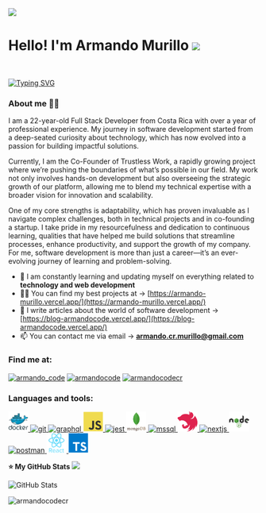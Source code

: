 <img src="https://user-images.githubusercontent.com/73097560/115834477-dbab4500-a447-11eb-908a-139a6edaec5c.gif">

# Hello! I'm Armando Murillo <img height="40px" src="https://em-content.zobj.net/source/microsoft-teams/337/waving-hand_1f44b.png">

<br />

<a href="https://git.io/typing-svg"><img src="https://readme-typing-svg.demolab.com?font=Josefin+Sans&weight=600&size=25&duration=2000&pause=1000&color=F6F72C&width=435&lines=Full-Stack+Developer;Contributor+to+open+source+projects;Growing+as+a+Web3+developer+%F0%9F%9A%80" alt="Typing SVG" /></a>

### About me 🙋‍♂️
I am a 22-year-old Full Stack Developer from Costa Rica with over a year of professional experience. My journey in software development started from a deep-seated curiosity about technology, which has now evolved into a passion for building impactful solutions.

Currently, I am the Co-Founder of Trustless Work, a rapidly growing project where we’re pushing the boundaries of what’s possible in our field. My work not only involves hands-on development but also overseeing the strategic growth of our platform, allowing me to blend my technical expertise with a broader vision for innovation and scalability.

One of my core strengths is adaptability, which has proven invaluable as I navigate complex challenges, both in technical projects and in co-founding a startup. I take pride in my resourcefulness and dedication to continuous learning, qualities that have helped me build solutions that streamline processes, enhance productivity, and support the growth of my company. For me, software development is more than just a career—it’s an ever-evolving journey of learning and problem-solving.

- 🌱 I am constantly learning and updating myself on everything related to **technology and web development**
- 👨‍💻 You can find my best projects at -> [https://armando-murillo.vercel.app/](https://armando-murillo.vercel.app/)
- 📝 I write articles about the world of software development -> [https://blog-armandocode.vercel.app/](https://blog-armandocode.vercel.app/)
- 📫 You can contact me via email -> **[armando.cr.murillo@gmail.com](mailto:armando.cr.murillo@gmail.com)**

<h3 align="left">Find me at:</h3>
<p align="left">
<a href="https://twitter.com/armando_code" target="blank"><img align="center" src="https://raw.githubusercontent.com/rahuldkjain/github-profile-readme-generator/master/src/images/icons/Social/twitter.svg" alt="armando_code" height="30" width="40" /></a>
<a href="https://linkedin.com/in/armandocode" target="blank"><img align="center" src="https://raw.githubusercontent.com/rahuldkjain/github-profile-readme-generator/master/src/images/icons/Social/linked-in-alt.svg" alt="armandocode" height="30" width="40" /></a>
<a href="https://instagram.com/armandocodecr" target="blank"><img align="center" src="https://raw.githubusercontent.com/rahuldkjain/github-profile-readme-generator/master/src/images/icons/Social/instagram.svg" alt="armandocodecr" height="30" width="40" /></a>
</p>  

<h3 align="left">Languages and tools:</h3>
<p align="left"> <a href="https://www.docker.com/" target="_blank" rel="noreferrer"> <img src="https://raw.githubusercontent.com/devicons/devicon/master/icons/docker/docker-original-wordmark.svg" alt="docker" width="40" height="40"/> </a> <a href="https://git-scm.com/" target="_blank" rel="noreferrer"> <img src="https://www.vectorlogo.zone/logos/git-scm/git-scm-icon.svg" alt="git" width="40" height="40"/> </a> <a href="https://graphql.org/" target="_blank" rel="noreferrer"> <img src="https://www.vectorlogo.zone/logos/graphql/graphql-icon.svg" alt="graphql" width="40" height="40"/> </a> <a href="https://developer.mozilla.org/en-US/docs/Web/JavaScript" target="_blank" rel="noreferrer"> <img src="https://raw.githubusercontent.com/devicons/devicon/master/icons/javascript/javascript-original.svg" alt="javascript" width="40" height="40"/> </a> <a href="https://jestjs.io/" target="_blank" rel="noreferrer"> <img src="https://www.vectorlogo.zone/logos/jestjsio/jestjsio-icon.svg" alt="jest" width="40" height="40"/> </a> <a href="https://www.mongodb.com/" target="_blank" rel="noreferrer"> <img src="https://raw.githubusercontent.com/devicons/devicon/master/icons/mongodb/mongodb-original-wordmark.svg" alt="mongodb" width="40" height="40"/> </a> <a href="https://www.microsoft.com/en-us/sql-server" target="_blank" rel="noreferrer"> <img src="https://www.svgrepo.com/show/303229/microsoft-sql-server-logo.svg" alt="mssql" width="40" height="40"/> </a> <a href="https://nestjs.com/" target="_blank" rel="noreferrer"> <img src="https://raw.githubusercontent.com/devicons/devicon/master/icons/nestjs/nestjs-plain.svg" alt="nestjs" width="40" height="40"/> </a> <a href="https://nextjs.org/" target="_blank" rel="noreferrer"> <img src="https://cdn.worldvectorlogo.com/logos/nextjs-2.svg" alt="nextjs" width="40" height="40"/> </a> <a href="https://nodejs.org/" target="_blank" rel="noreferrer"> <img src="https://raw.githubusercontent.com/devicons/devicon/master/icons/nodejs/nodejs-original-wordmark.svg" alt="nodejs" width="40" height="40"/> </a> <a href="https://postman.com/" target="_blank" rel="noreferrer"> <img src="https://www.vectorlogo.zone/logos/getpostman/getpostman-icon.svg" alt="postman" width="40" height="40"/> </a> <a href="https://reactjs.org/" target="_blank" rel="noreferrer"> <img src="https://raw.githubusercontent.com/devicons/devicon/master/icons/react/react-original-wordmark.svg" alt="react" width="40" height="40"/> </a> <a href="https://www.typescriptlang.org/" target="_blank" rel="noreferrer"> <img src="https://raw.githubusercontent.com/devicons/devicon/master/icons/typescript/typescript-original.svg" alt="typescript" width="40" height="40"/> </a> </p>

 **⭐ My GitHub Stats** <img height="40px" src="https://github.com/images/mona-whisper.gif">
 
![GitHub Stats](https://github-readme-stats.vercel.app/api?username=armandocodecr&show_icons=true&theme=dark)

<p><img align="center" src="https://github-readme-stats.vercel.app/api/top-langs?username=armandocodecr&show_icons=true&locale=en&layout=compact&theme=dark" alt="armandocodecr" /></p>
